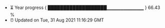 - ⏳ Year progress { ███████████████████▁▁▁▁▁▁▁▁▁▁▁ } 66.43 %
- ⏰ Updated on Tue, 31 Aug 2021 11:16:29 GMT

